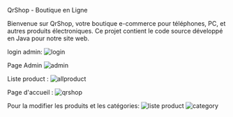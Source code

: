 QrShop - Boutique en Ligne

Bienvenue sur QrShop, votre boutique e-commerce pour téléphones, PC, et autres produits électroniques. Ce projet contient le code source développé en Java pour notre site web.


login admin:
![login](https://github.com/fadwaqarouach/fadwa_QrShop_java/assets/160190692/57907554-201a-4621-ab70-464d950a4560)

Page Admin 
![admin](https://github.com/fadwaqarouach/fadwa_QrShop_java/assets/160190692/8887b2cf-f62b-4c9f-893c-e75111ae1088)

Liste product :
![allproduct](https://github.com/fadwaqarouach/fadwa_QrShop_java/assets/160190692/025de881-10ae-4eb5-8f77-6e96a82260c3)

Page d'accueil :
![qrshop](https://github.com/fadwaqarouach/fadwa_QrShop_java/assets/160190692/224640f4-cacf-4feb-8109-e955dbf5b32a)

Pour la modifier les produits et les catégories: 
![liste product](https://github.com/fadwaqarouach/fadwa_QrShop_java/assets/160190692/c3a7e8c8-99e7-4aa3-95fb-2bb5e6ac35f2)
![category](https://github.com/fadwaqarouach/fadwa_QrShop_java/assets/160190692/3cff05db-92cc-45ed-bc28-84bb7c87c431)


